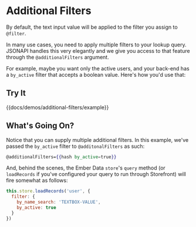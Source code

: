 # Additional Filters

By default, the text input value will be applied to the filter you assign to `@filter`.

In many use cases, you need to apply multiple filters to your lookup query.  JSONAPI handles
this very elegantly and we give you access to that feature through the `@additionalFilters`
argument.

For example, maybe you want only the active users, and your back-end has a `by_active` filter
that accepts a boolean value.  Here's how you'd use that:
 
## Try It

{{docs/demos/additional-filters/example}}

## What's Going On?

Notice that you can supply multiple additional filters.  In this example, we've passed the `by_active`
filter to `@additonalFilters` as such:

```handlebars
@additionalFilters={{hash by_active=true}}
```

And, behind the scenes, the Ember Data `store`'s `query` method (or `loadRecords` if you've configured 
your query to run through Storefront) will fire somewhat as follows:

```javascript
this.store.loadRecords('user', { 
  filter: { 
    by_name_search: 'TEXTBOX-VALUE',
    by_active: true
  }
})
```
 
